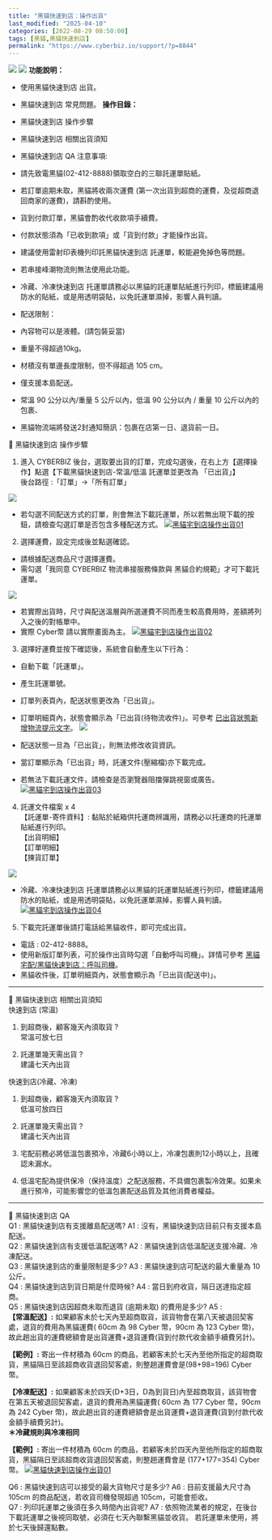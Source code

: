 ```yaml
---
title: "黑貓快速到店：操作出貨"
last_modified: "2025-04-10"
categories: [2022-08-29 08:50:00]
tags: [黑貓,黑貓快速到店]
permalink: "https://www.cyberbiz.io/support/?p=8844"
---
```


![](https://www.cyberbiz.io/support/wp-content/uploads/適用站別.png)
[![](https://www.cyberbiz.io/support/wp-content/uploads/台灣站.png)](https://www.cyberbiz.io/support/?page_id=2490)
**功能說明：**  

* 使用黑貓快速到店 出貨。
* 黑貓快速到店 常見問題。
**操作目錄：**

* 黑貓快速到店 操作步驟
* 黑貓快速到店 相關出貨須知
* 黑貓快速到店 QA
注意事項:  

* 請先致電黑貓(02-412-8888)領取空白的三聯託運單貼紙。
* 若訂單逾期未取，黑貓將收兩次運費 (第一次出貨到超商的運費，及從超商退回商家的運費)，請斟酌使用。
* 貨到付款訂單，黑貓會酌收代收款項手續費。
* 付款狀態須為「已收到款項」或「貨到付款」才能操作出貨。
* 建議使用雷射印表機列印託黑貓快速到店 託運單，較能避免掉色等問題。
* 若串接峰潮物流則無法使用此功能。
* 冷藏、冷凍快速到店 托運單請務必以黑貓的託運單貼紙進行列印，標籤建議用防水的貼紙，或是用透明袋貼，以免託運單濕掉，影響人員判讀。
* 配送限制： 
* 內容物可以是液體。(請包裝妥當)
* 重量不得超過10kg。
* 材積沒有單邊長度限制，但不得超過 105 cm。
* 僅支援本島配送。 
* 常溫 90 公分以內/重量 5 公斤以內，低溫 90 公分以內 / 重量 10 公斤以內的包裹、
* 黑貓物流端將發送2封通知簡訊：包裹在店第一日、退貨前一日。

📌 黑貓快速到店 操作步驟  

1. 進入 CYBERBIZ 後台，選取要出貨的訂單，完成勾選後，在右上方【選擇操作】點選【下載黑貓快速到店-常溫/低溫 託運單並更改為 「已出貨」】  
後台路徑 :「訂單」→「所有訂單」  

![](https://www.cyberbiz.io/support/wp-content/uploads/fountain-pen.png)

* 若勾選不同配送方式的訂單，則會無法下載託運單，所以若無出現下載的按鈕，請檢查勾選訂單是否包含多種配送方式。
[![黑貓宅到店操作出貨01](https://www.cyberbiz.io/support/wp-content/uploads/黑貓宅到店-操作出貨01.png)](https://www.cyberbiz.io/support/wp-content/uploads/黑貓宅到店-操作出貨01.png)



2. 選擇運費，設定完成後並點選確認。  

* 請根據配送商品尺寸選擇運費。
* 需勾選「我同意 CYBERBIZ 物流串接服務條款與 黑貓合約規範」才可下載託運單。

![](https://www.cyberbiz.io/support/wp-content/uploads/fountain-pen.png)

* 若實際出貨時，尺寸與配送溫層與所選運費不同而產生較高費用時，差額將列入之後的對帳單中。
* 實際 Cyber幣 請以實際畫面為主。
[![黑貓宅到店操作出貨02](https://www.cyberbiz.io/support/wp-content/uploads/黑貓宅到店-操作出貨02.png)](https://www.cyberbiz.io/support/wp-content/uploads/黑貓宅到店-操作出貨02.png)




3. 選擇好運費並按下確認後，系統會自動產生以下行為：  

* 自動下載「託運單」。
* 產生託運單號。
* 訂單列表頁內，配送狀態更改為「已出貨」。
* 訂單明細頁內，狀態會顯示為「已出貨(待物流收件)」。可參考 [已出貨狀態新增物流提示文字](https://www.cyberbiz.io/support/?p=48029)。
![](https://www.cyberbiz.io/support/wp-content/uploads/fountain-pen.png)  


* 配送狀態一旦為「已出貨」，則無法修改收貨資訊。
* 當訂單顯示為「已出貨」時，託運文件(壓縮檔)亦下載完成。
* 若無法下載託運文件，請檢查是否瀏覽器阻擋彈跳視窗或廣告。
[![黑貓宅到店操作出貨03](https://www.cyberbiz.io/support/wp-content/uploads/黑貓宅到店-操作出貨03.png)](https://www.cyberbiz.io/support/wp-content/uploads/黑貓宅到店-操作出貨03.png)




4. 託運文件檔案 x 4  
【託運單-寄件資料】: 黏貼於紙箱供托運商辨識用，請務必以托運商的托運單貼紙進行列印。  
【出貨明細】  
【訂單明細】  
【揀貨訂單】  

![](https://www.cyberbiz.io/support/wp-content/uploads/fountain-pen.png)  


* 冷藏、冷凍快速到店 托運單請務必以黑貓的託運單貼紙進行列印，標籤建議用防水的貼紙，或是用透明袋貼，以免託運單濕掉，影響人員判讀。
[![黑貓宅到店操作出貨04](https://www.cyberbiz.io/support/wp-content/uploads/黑貓宅到店-操作出貨04.png)](https://www.cyberbiz.io/support/wp-content/uploads/黑貓宅到店-操作出貨04.png)




5. 下載完託運單後請打電話給黑貓收件，即可完成出貨。  

* 電話 : 02-412-8888。
* 使用新版訂單列表，可於操作出貨時勾選「自動呼叫司機」。詳情可參考 [黑貓宅配/黑貓快速到店：呼叫司機](https://www.cyberbiz.io/support/?p=47125)。
* 黑貓收件後，訂單明細頁內，狀態會顯示為「已出貨(配送中)」。



* * *

📌 黑貓快速到店 相關出貨須知  
快速到店 (常溫)

1. 到超商後，顧客幾天內須取貨 ?  
常溫可放七日



2. 託運單幾天需出貨 ?  
建議七天內出貨

快速到店(冷藏、冷凍)

1. 到超商後，顧客幾天內須取貨 ?  
低溫可放四日



2. 託運單幾天需出貨 ?  
建議七天內出貨



3. 宅配前務必將低溫包裹預冷，冷藏6小時以上，冷凍包裹則12小時以上，且確認未漏水。


4. 低溫宅配為提供保冷（保持溫度）之配送服務，不具備包裹製冷效果。如果未進行預冷，可能影響您的低溫包裹配送品質及其他消費者權益。



* * *

📌 黑貓快速到店 QA  
Q1 : 黑貓快速到店有支援離島配送嗎? A1 : 沒有，黑貓快速到店目前只有支援本島配送。  
Q2 : 黑貓快速到店有支援低溫配送嗎? A2 : 黑貓快速到店低溫配送支援冷藏、冷凍配送。  
Q3 : 黑貓快速到店的重量限制是多少? A3 : 黑貓快速到店可配送的最大重量為 10 公斤。  
Q4 : 黑貓快速到店到貨日期是什麼時候? A4 : 當日到府收貨，隔日送達指定超商。  
Q5 : 黑貓快速到店因超商未取而退貨 (逾期未取) 的費用是多少? A5 :  
**【常溫配送】:** 如果顧客未於七天內至超商取貨，該貨物會在第八天被退回契客處，退貨的費用為黑貓運費( 60cm 為 98 Cyber 幣，90cm 為
123 Cyber 幣)，故此趟出貨的運費總額會是出貨運費+退貨運費(貨到付款代收金額手續費另計)。  

**【範例】:** 寄出一件材積為 60cm
的商品，若顧客未於七天內至他所指定的超商取貨，黑貓隔日至該超商收貨退回契客處，則整趟運費會是(98+98=196) Cyber 幣。  

**【冷凍配送】:** 如果顧客未於四天(D+3日，D為到貨日)內至超商取貨，該貨物會在第五天被退回契客處，退貨的費用為黑貓運費( 60cm 為 177
Cyber 幣，90cm 為 242 Cyber 幣)，故此趟出貨的運費總額會是出貨運費+退貨運費(貨到付款代收金額手續費另計)。  
**＊冷藏規則與冷凍相同**  

**【範例】:** 寄出一件材積為 60cm 的商品，若顧客未於四天內至他所指定的超商取貨，黑貓隔日至該超商收貨退回契客處，則整趟運費會是
(177+177=354) Cyber幣。 [![黑貓快速到店操作出貨01](https://www.cyberbiz.io/helpcenter/wp-content/uploads/黑貓快速到店-–-操作出貨01.png)](https://www.cyberbiz.io/helpcenter/wp-content/uploads/黑貓快速到店-–-操作出貨01.png)  

Q6 : 黑貓快速到店可以接受的最大貨物尺寸是多少? A6 : 目前支援最大尺寸為 105cm 的商品配送，若收貨司機發現超過 105cm，可能會拒收。  
Q7 : 列印託運單之後須在多久時間內出貨呢? A7 : 依照物流業者的規定，在後台下載託運單之後視同取號，必須在七天內聯繫黑貓並收貨。
若託運單未使用，將於七天後歸還點數。  

